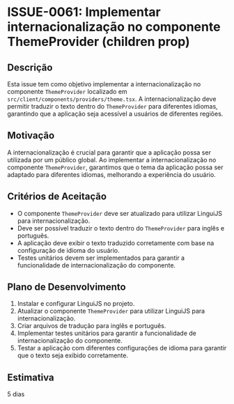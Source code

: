 # ISSUE-0061: Implementar internacionalização no componente ThemeProvider (children prop)

## Descrição

Esta issue tem como objetivo implementar a internacionalização no componente `ThemeProvider` localizado em `src/client/components/providers/theme.tsx`. A internacionalização deve permitir traduzir o texto dentro do `ThemeProvider` para diferentes idiomas, garantindo que a aplicação seja acessível a usuários de diferentes regiões.

## Motivação

A internacionalização é crucial para garantir que a aplicação possa ser utilizada por um público global. Ao implementar a internacionalização no componente `ThemeProvider`, garantimos que o tema da aplicação possa ser adaptado para diferentes idiomas, melhorando a experiência do usuário.

## Critérios de Aceitação

- O componente `ThemeProvider` deve ser atualizado para utilizar LinguiJS para internacionalização.
- Deve ser possível traduzir o texto dentro do `ThemeProvider` para inglês e português.
- A aplicação deve exibir o texto traduzido corretamente com base na configuração de idioma do usuário.
- Testes unitários devem ser implementados para garantir a funcionalidade de internacionalização do componente.

## Plano de Desenvolvimento

1.  Instalar e configurar LinguiJS no projeto.
2.  Atualizar o componente `ThemeProvider` para utilizar LinguiJS para internacionalização.
3.  Criar arquivos de tradução para inglês e português.
4.  Implementar testes unitários para garantir a funcionalidade de internacionalização do componente.
5.  Testar a aplicação com diferentes configurações de idioma para garantir que o texto seja exibido corretamente.

## Estimativa

5 dias
